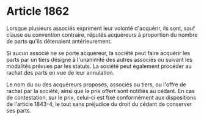 # Article 1862

Lorsque plusieurs associés expriment leur volonté d'acquérir, ils sont, sauf clause ou convention contraire, réputés acquéreurs à proportion du nombre de parts qu'ils détenaient antérieurement.

Si aucun associé ne se porte acquéreur, la société peut faire acquérir les parts par un tiers désigné à l'unanimité des autres associés ou suivant les modalités prévues par les statuts. La société peut également procéder au rachat des parts en vue de leur annulation.

Le nom du ou des acquéreurs proposés, associés ou tiers, ou l'offre de rachat par la société, ainsi que le prix offert sont notifiés au cédant. En cas de contestation, sur le prix, celui-ci est fixé conformément aux dispositions de l'article 1843-4, le tout sans préjudice du droit du cédant de conserver ses parts.
